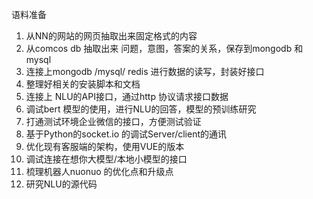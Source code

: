 语料准备

1.   从NN的网站的网页抽取出来固定格式的内容
2.  从comcos db 抽取出来 问题，意图，答案的关系，保存到mongodb 和mysql
3.  连接上mongodb /mysql/ redis 进行数据的读写，封装好接口
4.  整理好相关的安装脚本和文档
5.  连接上 NLU的API接口，通过http 协议请求接口数据
6.  调试bert 模型的使用，进行NLU的回答，模型的预训练研究
7.  打通测试环境企业微信的接口，方便测试验证
8.  基于Python的socket.io 的调试Server/client的通讯
9.  优化现有客服端的架构，使用VUE的版本
10.  调试连接在想你大模型/本地小模型的接口
11.  梳理机器人nuonuo 的优化点和升级点
12.  研究NLU的源代码